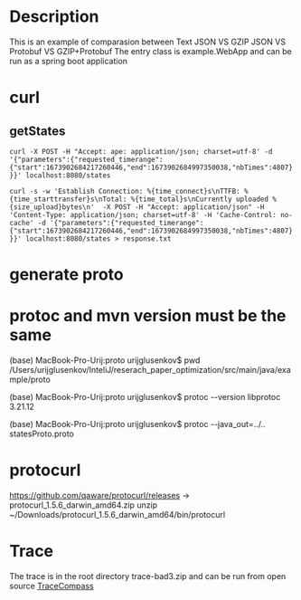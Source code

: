 # Description
This is an example of comparasion between Text JSON VS GZIP JSON VS Protobuf VS GZIP+Protobuf
The entry class is example.WebApp and can be run as a spring boot application


# curl
## getStates
`curl -X POST -H "Accept: ape: application/json; charset=utf-8' -d '{"parameters":{"requested_timerange":{"start":1673902684217260446,"end":1673902684997350038,"nbTimes":4807}}}' localhost:8080/states`

`curl -s -w 'Establish Connection: %{time_connect}s\nTTFB: %{time_starttransfer}s\nTotal: %{time_total}s\nCurrently uploaded %{size_upload}bytes\n'  -X POST -H "Accept: application/json" -H 'Content-Type: application/json; charset=utf-8' -H 'Cache-Control: no-cache' -d '{"parameters":{"requested_timerange":{"start":1673902684217260446,"end":1673902684997350038,"nbTimes":4807}}}' localhost:8080/states > response.txt`

# generate proto
# protoc and mvn version must be the same
(base) MacBook-Pro-Urij:proto urijglusenkov$ pwd
/Users/urijglusenkov/InteliJ/reserach_paper_optimization/src/main/java/example/proto

(base) MacBook-Pro-Urij:proto urijglusenkov$ protoc --version
libprotoc 3.21.12

(base) MacBook-Pro-Urij:proto urijglusenkov$ protoc --java_out=../.. statesProto.proto

# protocurl
https://github.com/qaware/protocurl/releases -> protocurl_1.5.6_darwin_amd64.zip
unzip
~/Downloads/protocurl_1.5.6_darwin_amd64/bin/protocurl

# Trace
The trace is in the root directory trace-bad3.zip and can be run from open source [TraceCompass](https://www.eclipse.org/tracecompass/)

